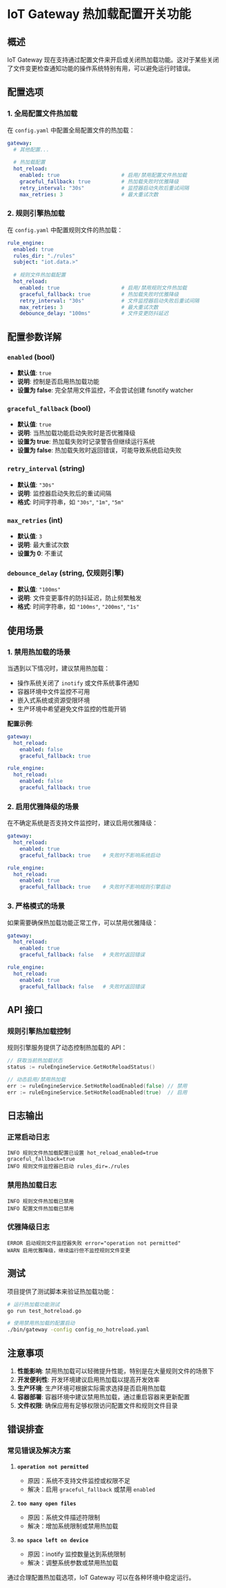 # IoT Gateway 热加载配置开关功能

## 概述

IoT Gateway 现在支持通过配置文件来开启或关闭热加载功能。这对于某些关闭了文件变更检查通知功能的操作系统特别有用，可以避免运行时错误。

## 配置选项

### 1. 全局配置文件热加载

在 `config.yaml` 中配置全局配置文件的热加载：

```yaml
gateway:
  # 其他配置...
  
  # 热加载配置
  hot_reload:
    enabled: true                    # 启用/禁用配置文件热加载
    graceful_fallback: true          # 热加载失败时优雅降级
    retry_interval: "30s"            # 监控器启动失败后重试间隔
    max_retries: 3                   # 最大重试次数
```

### 2. 规则引擎热加载

在 `config.yaml` 中配置规则文件的热加载：

```yaml
rule_engine:
  enabled: true
  rules_dir: "./rules"
  subject: "iot.data.>"
  
  # 规则文件热加载配置
  hot_reload:
    enabled: true                    # 启用/禁用规则文件热加载
    graceful_fallback: true          # 热加载失败时优雅降级
    retry_interval: "30s"            # 文件监控器启动失败后重试间隔
    max_retries: 3                   # 最大重试次数
    debounce_delay: "100ms"          # 文件变更防抖延迟
```

## 配置参数详解

### `enabled` (bool)
- **默认值**: `true`
- **说明**: 控制是否启用热加载功能
- **设置为 false**: 完全禁用文件监控，不会尝试创建 fsnotify watcher

### `graceful_fallback` (bool)
- **默认值**: `true` 
- **说明**: 当热加载功能启动失败时是否优雅降级
- **设置为 true**: 热加载失败时记录警告但继续运行系统
- **设置为 false**: 热加载失败时返回错误，可能导致系统启动失败

### `retry_interval` (string)
- **默认值**: `"30s"`
- **说明**: 监控器启动失败后的重试间隔
- **格式**: 时间字符串，如 `"30s"`, `"1m"`, `"5m"`

### `max_retries` (int)
- **默认值**: `3`
- **说明**: 最大重试次数
- **设置为 0**: 不重试

### `debounce_delay` (string, 仅规则引擎)
- **默认值**: `"100ms"`
- **说明**: 文件变更事件的防抖延迟，防止频繁触发
- **格式**: 时间字符串，如 `"100ms"`, `"200ms"`, `"1s"`

## 使用场景

### 1. 禁用热加载的场景

当遇到以下情况时，建议禁用热加载：

- 操作系统关闭了 `inotify` 或文件系统事件通知
- 容器环境中文件监控不可用
- 嵌入式系统或资源受限环境
- 生产环境中希望避免文件监控的性能开销

**配置示例**:
```yaml
gateway:
  hot_reload:
    enabled: false
    graceful_fallback: true

rule_engine:
  hot_reload:
    enabled: false
    graceful_fallback: true
```

### 2. 启用优雅降级的场景

在不确定系统是否支持文件监控时，建议启用优雅降级：

```yaml
gateway:
  hot_reload:
    enabled: true
    graceful_fallback: true    # 失败时不影响系统启动

rule_engine:
  hot_reload:
    enabled: true
    graceful_fallback: true    # 失败时不影响规则引擎启动
```

### 3. 严格模式的场景

如果需要确保热加载功能正常工作，可以禁用优雅降级：

```yaml
gateway:
  hot_reload:
    enabled: true
    graceful_fallback: false   # 失败时返回错误

rule_engine:
  hot_reload:
    enabled: true
    graceful_fallback: false   # 失败时返回错误
```

## API 接口

### 规则引擎热加载控制

规则引擎服务提供了动态控制热加载的 API：

```go
// 获取当前热加载状态
status := ruleEngineService.GetHotReloadStatus()

// 动态启用/禁用热加载
err := ruleEngineService.SetHotReloadEnabled(false) // 禁用
err := ruleEngineService.SetHotReloadEnabled(true)  // 启用
```

## 日志输出

### 正常启动日志
```
INFO 规则文件热加载配置已设置 hot_reload_enabled=true graceful_fallback=true
INFO 规则文件监控器已启动 rules_dir=./rules
```

### 禁用热加载日志
```
INFO 规则文件热加载已禁用
INFO 配置文件热加载已禁用
```

### 优雅降级日志
```
ERROR 启动规则文件监控器失败 error="operation not permitted"
WARN 启用优雅降级，继续运行但不监控规则文件变更
```

## 测试

项目提供了测试脚本来验证热加载功能：

```bash
# 运行热加载功能测试
go run test_hotreload.go

# 使用禁用热加载的配置启动
./bin/gateway -config config_no_hotreload.yaml
```

## 注意事项

1. **性能影响**: 禁用热加载可以轻微提升性能，特别是在大量规则文件的场景下
2. **开发便利性**: 开发环境建议启用热加载以提高开发效率
3. **生产环境**: 生产环境可根据实际需求选择是否启用热加载
4. **容器部署**: 容器环境中建议禁用热加载，通过重启容器来更新配置
5. **文件权限**: 确保应用有足够权限访问配置文件和规则文件目录

## 错误排查

### 常见错误及解决方案

1. **`operation not permitted`**
   - 原因：系统不支持文件监控或权限不足
   - 解决：启用 `graceful_fallback` 或禁用 `enabled`

2. **`too many open files`**
   - 原因：系统文件描述符限制
   - 解决：增加系统限制或禁用热加载

3. **`no space left on device`**
   - 原因：inotify 监控数量达到系统限制
   - 解决：调整系统参数或禁用热加载

通过合理配置热加载选项，IoT Gateway 可以在各种环境中稳定运行。